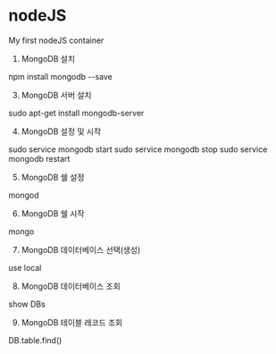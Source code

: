 # nodeJS
My first nodeJS container


1. MongoDB 설치

npm install mongodb --save

3. MongoDB 서버 설치

sudo apt-get install mongodb-server
 

4. MongoDB 설정 및 시작

sudo service mongodb start
sudo service mongodb stop
sudo service mongodb restart
 

5. MongoDB 쉘 설정

mongod
 

6. MongoDB 쉘 시작

mongo
 

7. MongoDB 데이터베이스 선택(생성)

use local
 

8. MongoDB 데이터베이스 조회

show DBs
 

9. MongoDB 테이블 레코드 조회

DB.table.find()